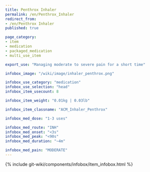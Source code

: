 ```yaml
---
title: Penthrox Inhaler
permalink: /en/Penthrox_Inhaler
redirect_from:
- /en/Penthrox Inhaler
published: true

page_category:
- item
- medication
- packaged_medication
- multi_use_item

export_use: "Managing moderate to severe pain for a short time"

infobox_image: "/wiki/image/inhaler_penthrox.png"

infobox_use_category: "medication"
infobox_use_selection: "head"
infobox_item_usecount: 8

infobox_item_weight: "0.01kg | 0.03lb"

infobox_item_classname: "ACM_Inhaler_Penthrox"

infobox_med_dose: "1-3 uses"

infobox_med_route: "INH"
infobox_med_onset: "<3s"
infobox_med_peak: "<90s"
infobox_med_duration: "~4m"

infobox_med_pain: "MODERATE"
---
```


{% include git-wiki/components/infobox/item_infobox.html %}